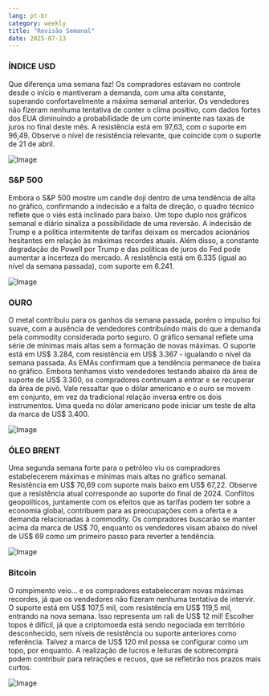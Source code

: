 ```yaml
---
lang: pt-br
category: weekly
title: "Revisão Semanal"
date: 2025-07-13
---
```


### ÍNDICE USD

Que diferença uma semana faz! Os compradores estavam no controle desde o início e mantiveram a demanda, com uma alta constante, superando confortavelmente a máxima semanal anterior. Os vendedores não fizeram nenhuma tentativa de conter o clima positivo, com dados fortes dos EUA diminuindo a probabilidade de um corte iminente nas taxas de juros no final deste mês. A resistência está em 97,63, com o suporte em 96,49. Observe o nível de resistência relevante, que coincide com o suporte de 21 de abril.

![Image](https://markleighedu.github.io/img/Jul-2025/13-Jul-2025/usdindex.jpg)

### S&P 500

Embora o S&P 500 mostre um candle doji dentro de uma tendência de alta no gráfico, confirmando a indecisão e a falta de direção, o quadro técnico reflete que o viés está inclinado para baixo. Um topo duplo nos gráficos semanal e diário sinaliza a possibilidade de uma reversão. A indecisão de Trump e a política intermitente de tarifas deixam os mercados acionários hesitantes em relação às máximas recordes atuais. Além disso, a constante degradação de Powell por Trump e das políticas de juros do Fed pode aumentar a incerteza do mercado. A resistência está em 6.335 (igual ao nível da semana passada), com suporte em 6.241.

![Image](https://markleighedu.github.io/img/Jul-2025/13-Jul-2025/sp500.jpg)

### OURO

O metal contribuiu para os ganhos da semana passada, porém o impulso foi suave, com a ausência de vendedores contribuindo mais do que a demanda pela commodity considerada porto seguro. O gráfico semanal reflete uma série de mínimas mais altas sem a formação de novas máximas. O suporte está em US$ 3.284, com resistência em US$ 3.367 - igualando o nível da semana passada. As EMAs confirmam que a tendência permanece de baixa no gráfico. Embora tenhamos visto vendedores testando abaixo da área de suporte de US$ 3.300, os compradores continuam a entrar e se recuperar da área de pivô. Vale ressaltar que o dólar americano e o ouro se movem em conjunto, em vez da tradicional relação inversa entre os dois instrumentos. Uma queda no dólar americano pode iniciar um teste de alta da marca de US$ 3.400.

![Image](https://markleighedu.github.io/img/Jul-2025/13-Jul-2025/gold.jpg)

### ÓLEO BRENT

Uma segunda semana forte para o petróleo viu os compradores estabelecerem máximas e mínimas mais altas no gráfico semanal. Resistência em US$ 70,69 com suporte mais baixo em US$ 67,22. Observe que a resistência atual corresponde ao suporte do final de 2024. Conflitos geopolíticos, juntamente com os efeitos que as tarifas podem ter sobre a economia global, contribuem para as preocupações com a oferta e a demanda relacionadas à commodity. Os compradores buscarão se manter acima da marca de US$ 70, enquanto os vendedores visam abaixo do nível de US$ 69 como um primeiro passo para reverter a tendência.

![Image](https://markleighedu.github.io/img/Jul-2025/13-Jul-2025/brentoil.jpg)

### Bitcoin

O rompimento veio... e os compradores estabeleceram novas máximas recordes, já que os vendedores não fizeram nenhuma tentativa de intervir. O suporte está em US$ 107,5 mil, com resistência em US$ 119,5 mil, entrando na nova semana. Isso representa um rali de US$ 12 mil! Escolher topos é difícil, já que a criptomoeda está sendo negociada em território desconhecido, sem níveis de resistência ou suporte anteriores como referência. Talvez a marca de US$ 120 mil possa se configurar como um topo, por enquanto. A realização de lucros e leituras de sobrecompra podem contribuir para retrações e recuos, que se refletirão nos prazos mais curtos.

![Image](https://markleighedu.github.io/img/Jul-2025/13-Jul-2025/bitcoin.jpg)


